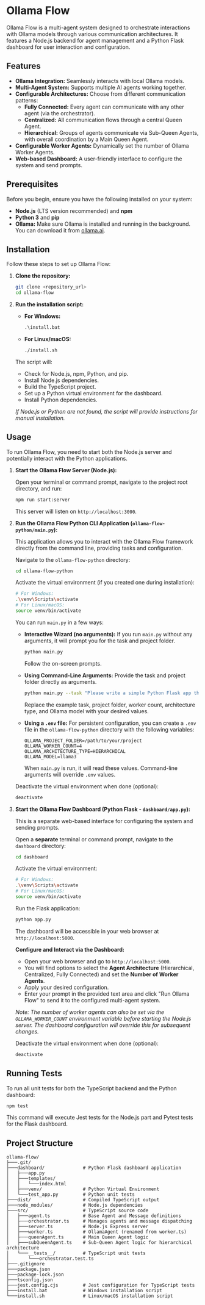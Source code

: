 # Ollama Flow

Ollama Flow is a multi-agent system designed to orchestrate interactions with Ollama models through various communication architectures. It features a Node.js backend for agent management and a Python Flask dashboard for user interaction and configuration.

## Features

-   **Ollama Integration:** Seamlessly interacts with local Ollama models.
-   **Multi-Agent System:** Supports multiple AI agents working together.
-   **Configurable Architectures:** Choose from different communication patterns:
    -   **Fully Connected:** Every agent can communicate with any other agent (via the orchestrator).
    -   **Centralized:** All communication flows through a central Queen Agent.
    -   **Hierarchical:** Groups of agents communicate via Sub-Queen Agents, with overall coordination by a Main Queen Agent.
-   **Configurable Worker Agents:** Dynamically set the number of Ollama Worker Agents.
-   **Web-based Dashboard:** A user-friendly interface to configure the system and send prompts.

## Prerequisites

Before you begin, ensure you have the following installed on your system:

-   **Node.js** (LTS version recommended) and **npm**
-   **Python 3** and **pip**
-   **Ollama:** Make sure Ollama is installed and running in the background. You can download it from [ollama.ai](https://ollama.ai/).

## Installation

Follow these steps to set up Ollama Flow:

1.  **Clone the repository:**
    ```bash
    git clone <repository_url>
    cd ollama-flow
    ```

2.  **Run the installation script:**

    -   **For Windows:**
        ```cmd
        .\install.bat
        ```

    -   **For Linux/macOS:**
        ```bash
        ./install.sh
        ```

    The script will:
    -   Check for Node.js, npm, Python, and pip.
    -   Install Node.js dependencies.
    -   Build the TypeScript project.
    -   Set up a Python virtual environment for the dashboard.
    -   Install Python dependencies.

    *If Node.js or Python are not found, the script will provide instructions for manual installation.*

## Usage

To run Ollama Flow, you need to start both the Node.js server and potentially interact with the Python applications.

1.  **Start the Ollama Flow Server (Node.js):**

    Open your terminal or command prompt, navigate to the project root directory, and run:
    ```bash
    npm run start:server
    ```
    This server will listen on `http://localhost:3000`.

2.  **Run the Ollama Flow Python CLI Application (`ollama-flow-python/main.py`):**

    This application allows you to interact with the Ollama Flow framework directly from the command line, providing tasks and configuration.

    Navigate to the `ollama-flow-python` directory:
    ```bash
    cd ollama-flow-python
    ```
    Activate the virtual environment (if you created one during installation):
    ```bash
    # For Windows:
    .\venv\Scripts\activate
    # For Linux/macOS:
    source venv/bin/activate
    ```

    You can run `main.py` in a few ways:

    *   **Interactive Wizard (no arguments):**
        If you run `main.py` without any arguments, it will prompt you for the task and project folder.
        ```bash
        python main.py
        ```
        Follow the on-screen prompts.

    *   **Using Command-Line Arguments:**
        Provide the task and project folder directly as arguments.
        ```bash
        python main.py --task "Please write a simple Python Flask app that says 'Hello, World!' and save it to app.py." --project-folder "/tmp/my_project" --worker-count 2 --architecture-type CENTRALIZED --ollama-model llama3
        ```
        Replace the example task, project folder, worker count, architecture type, and Ollama model with your desired values.

    *   **Using a `.env` file:**
        For persistent configuration, you can create a `.env` file in the `ollama-flow-python` directory with the following variables:
        ```
        OLLAMA_PROJECT_FOLDER=/path/to/your/project
        OLLAMA_WORKER_COUNT=4
        OLLAMA_ARCHITECTURE_TYPE=HIERARCHICAL
        OLLAMA_MODEL=llama3
        ```
        When `main.py` is run, it will read these values. Command-line arguments will override `.env` values.

    Deactivate the virtual environment when done (optional):
    ```bash
    deactivate
    ```

3.  **Start the Ollama Flow Dashboard (Python Flask - `dashboard/app.py`):**

    This is a separate web-based interface for configuring the system and sending prompts.

    Open a **separate** terminal or command prompt, navigate to the `dashboard` directory:
    ```bash
    cd dashboard
    ```
    Activate the virtual environment:
    ```bash
    # For Windows:
    .\venv\Scripts\activate
    # For Linux/macOS:
    source venv/bin/activate
    ```

    Run the Flask application:
    ```bash
    python app.py
    ```
    The dashboard will be accessible in your web browser at `http://localhost:5000`.

    **Configure and Interact via the Dashboard:**
    -   Open your web browser and go to `http://localhost:5000`.
    -   You will find options to select the **Agent Architecture** (Hierarchical, Centralized, Fully Connected) and set the **Number of Worker Agents**.
    -   Apply your desired configuration.
    -   Enter your prompt in the provided text area and click "Run Ollama Flow" to send it to the configured multi-agent system.

    *Note: The number of worker agents can also be set via the `OLLAMA_WORKER_COUNT` environment variable before starting the Node.js server. The dashboard configuration will override this for subsequent changes.*

    Deactivate the virtual environment when done (optional):
    ```bash
    deactivate
    ```

## Running Tests

To run all unit tests for both the TypeScript backend and the Python dashboard:

```bash
npm test
```

This command will execute Jest tests for the Node.js part and Pytest tests for the Flask dashboard.

## Project Structure

```
ollama-flow/
├───.git/
├───dashboard/              # Python Flask dashboard application
│   ├───app.py
│   ├───templates/
│   │   └───index.html
│   ├───venv/               # Python Virtual Environment
│   └───test_app.py         # Python unit tests
├───dist/                   # Compiled TypeScript output
├───node_modules/           # Node.js dependencies
├───src/                    # TypeScript source code
│   ├───agent.ts            # Base Agent and Message definitions
│   ├───orchestrator.ts     # Manages agents and message dispatching
│   ├───server.ts           # Node.js Express server
│   ├───worker.ts           # OllamaAgent (renamed from worker.ts)
│   ├───queenAgent.ts       # Main Queen Agent logic
│   ├───subQueenAgent.ts    # Sub-Queen Agent logic for hierarchical architecture
│   └───__tests__/          # TypeScript unit tests
│       └───orchestrator.test.ts
├───.gitignore
├───package.json
├───package-lock.json
├───tsconfig.json
├───jest.config.cjs         # Jest configuration for TypeScript tests
├───install.bat             # Windows installation script
└───install.sh              # Linux/macOS installation script
```
